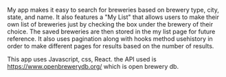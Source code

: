 My app makes it easy to search for breweries based on brewery type, city, state, and name. It also features a "My List" that allows users to make their own list of breweries just by checking the box under the brewery of their choice. The saved breweries are then stored in the my list page for future reference. It also uses pagination along with hooks method usehistory in order to make different pages for results based on the number of results.

This app uses Javascript, css, React. the API used is https://www.openbrewerydb.org/ which is open brewery db.
